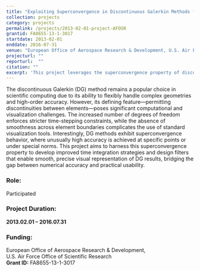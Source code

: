 ```yaml
---
title: "Exploiting Superconvergence in Discontinuous Galerkin Methods for Improved Time-Stepping and Visualization"
collection: projects
category: projects
permalink: /projects/2013-02-01-project-AFOSR
grantid: FA8655-13-1-3017
startdate: 2013-02-01
enddate: 2016-07-31
venue: "European Office of Aerospace Research & Development, U.S. Air Force Office of Scientific Research"
projecturl: ""
reporturl:  ""
citation: ""
excerpt: 'This project leverages the superconvergence property of discontinuous Galerkin methods to improve time integration and enable accurate, smooth visualization of high-order simulation data.'
---
```

The discontinuous Galerkin (DG) method remains a popular choice in scientific computing due to its ability to flexibly handle complex geometries and high-order accuracy. However, its defining feature—permitting discontinuities between elements—poses significant computational and visualization challenges. The increased number of degrees of freedom enforces stricter time-stepping constraints, while the absence of smoothness across element boundaries complicates the use of standard visualization tools. Interestingly, DG methods exhibit superconvergence behavior, where unusually high accuracy is achieved at specific points or under special norms. This project aims to harness this superconvergence property to develop improved time integration strategies and design filters that enable smooth, precise visual representation of DG results, bridging the gap between numerical accuracy and practical usability.

### Role: 

Participated

### Project Duration:

**2013.02.01 – 2016.07.31**

### Funding:

European Office of Aerospace Research & Development,  
U.S. Air Force Office of Scientific Research  
**Grant ID:** FA8655-13-1-3017